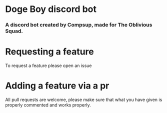 # Doge Boy discord bot

### A discord bot created by Compsup, made for The Oblivious Squad.

# Requesting a feature

To request a feature please open an issue

# Adding a feature via a pr

All pull requests are welcome, please make sure that what you have given is properly commented and works properly.